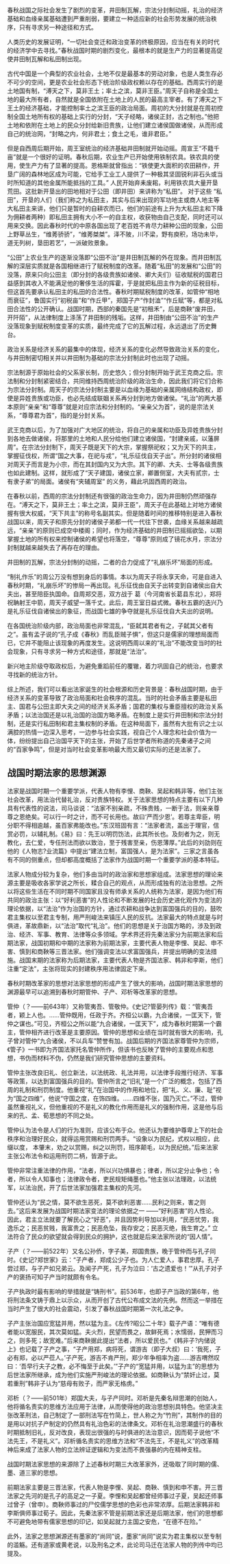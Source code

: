 春秋战国之际社会发生了剧烈的变革，井田制瓦解，宗法分封制动摇，礼治的经济基础和血缘亲属基础遭到严重削弱，要建立一种适应新的社会形势发展的统治秩序，只有寻求另一种途径和方式。

人类历史的发展证明，“一切社会变迁和政治变革的终极原因，应当在有关的时代的经济学中去寻找。”春秋战国时期的剧烈变化，最根本的就是生产力的显著提高促使井田制瓦解和私田制出现。

古代中国是一个典型的农业社会，土地不仅是最基本的劳动对象，也是人类生存必不可少的空间，更是农业社会形态下统治阶级政权赖以存在的基础。西周实行的是土地国有制，“溥天之下，莫非王土；率土之滨，莫非王臣。”周天子自称是全国土地的最大所有者，自然就是全国依附在土地上的人民的最高主宰者。有了溥天之下王土的经济基础，才能控制率土之滨王臣的政治局面。周初的大分封就是在周初控制全国土地所有权的基础上实行的分封，“天子经略，诸侯正封，古之制也。”他把土地和依附在土地上的民众分封给新旧贵族，让他们建立诸侯国做诸侯，从而形成自己的统治网，“封略之内，何非君土；食土之毛，谁非君臣。”

但是自西周后期开始，周王室统治的经济基础井田制就开始动摇。周宣王“不籍千亩”就是一个很好的证明。春秋后期，农业生产已开始使用铁制农具。铁农具的使用，使生产力有了显著的提高。恩格斯就曾指出：“铁使更大面积的农田耕作，开垦广阔的森林地区成为可能，它给手工业工人提供了一种极其坚固锐利非石头或当时所知道的其他金属所能抵挡的工具。” 人民开始弃耒废耜，利用铁农具大量开垦荒田。这批新开垦出的田地相对于公田（即井田）来讲称为“私田”。 对于这些 “私田”，开垦的人们（我们称之为私田主，其实与后来出现的军功地主或商人地主等大私田主来讲，他们只是暂时的自耕农而已，他们的前途有上升为大私田主和下降为佣耕者两种）即私田主拥有大小不一的自主权，收获物由自己支配，同时还可以用来交换。因此春秋时代的中原各国出现了老百姓不肯尽力耕种公田的现象，公田上野草丛生，“维莠骄骄”，“维莠桀桀”。泽不陂，川不梁，野有庾积，场功未毕，道无列树，垦田若艺”，一派破败景象。

“公田”上农业生产的逐渐没落即“公田不治”是井田制瓦解的外在现象。而井田制瓦解的深层实质就是各国相继进行了赋税制度的改革。随着“私田”的发展和“公田”的没落，原来只向公田主（即分封的各级贵族如诸侯、卿大夫们）征收赋税的国君日益感到其收入不能满足他的奢侈生活的挥霍，于是就把私田主作为新的征税目标，但这首先要承认私田主的私田的合法性。春秋时期赋税制度的改革，如管仲“相地而衰征”，鲁国实行“初税亩”和“作丘甲”，郑国子产“作封洫”“作丘赋”等，都是对私田合法性的公开确认。战国时期，西部的秦国先是“初租禾”，后是商鞅“废井田，开阡陌”，从法律制度上涤荡了井田制的残垢。这样，井田制由“公田不治”的生产没落现象到赋税制度变革的实质，最终完成了它的瓦解过程，永远退出了历史舞台。

政治关系是经济关系的最集中的体现，经济关系的变化必然导致政治关系的变化，与井田制密切相关并以井田制为基础的宗法分封制此时也出现了动摇。

宗法制源于原始社会的父系家长制，历史悠久；但分封制开始于武王克商之后。宗法制和分封制紧密结合，共同维持西周统治阶级的政治生命，因此我们将它们合称为宗法分封制。周天子的宗法分封制主要是以血缘为基础的亲属网络结构政权，即使是异姓贵族或功臣，也必先结成联姻关系再分封到地方做诸侯。“礼治”的两大基本原则“亲亲”和“尊尊”就是对应宗法和分封制的。“亲亲父为首”，说的是宗法关系，“尊尊君为首”，指的是分封关系。

武王克商以后，为了加强对广大地区的统治，将自己的亲属和功臣及异姓贵族分封到各地去做诸侯，将那里的土地和人民分给他们建立诸侯国，“封建亲戚，以藩屏周”。在宗法分封制下，周天子既是天下的大宗，掌握祭祀权；又为天下的共主，掌握征伐权，所谓“国之大事，在祀与戎”，“礼乐征伐自天子出”。所分封的诸侯相对周天子而言是为小宗，而在其封国内又为大宗。其下的卿、大夫、士等各级贵族也如此建制。这样，就形成了“天子建国，诸侯立家，卿置侧室，大夫有贰宗，士有隶子弟”的局面。诸侯有“夹辅周室” 的义务，藉此巩固西周的政治。

在春秋以前，西周的宗法分封制还有很强的政治生命力，因为井田制仍然顽强存在。“溥天之下，莫非王土；率土之滨，莫非王臣”，周天子在此基础上对地方诸侯握有很大权威，“天下共主”的称号名副其实。但是随着时间的推移特别是进入春秋战国以来，周天子和原先分封的诸侯子弟都一代一代往下世袭，血缘关系越来越疏远，“亲亲”的原则已成空中楼阁；同时，作为经济基础的井田制已摇摇欲坠，以期掌握土地的所有权来控制诸侯的希望也将落空，“尊尊”原则成了镜花水月，宗法分封制就越来越失去了再存在的理由。

井田制的瓦解，宗法分封制的动摇，二者的合力促成了“礼崩乐坏”局面的形成。

“制礼作乐”的周公万没有想到身后的事情。本以为周天子将永享天命，可是自进入春秋时期，“礼崩乐坏”的惨局一再出现。礼乐征伐由自天子出转变到自诸侯出自大夫出，甚至陪臣执国命。自周郑交恶，双方战于 葛（今河南省长葛县东北），郑将祝聃射王中箭，周天子威望一落千丈。此后，周王室日益式微。春秋五霸的迭兴乃是礼乐征伐自诸侯出的象征，而战国七雄的争夺就是礼乐征伐自大夫出的说明。

在各国统治阶级内部，政治局面也非常混乱，“臣弑其君者有之，子弑其父者有之”。虽有孟子说的“孔子成《春秋》而乱臣贼子惧”，但这只是儒家的理想局面而已，它并不能阻止该现象的再度发生。这说明西周以来的“礼治”不能改变当时的社会现象，只有寻求另一种方式和途径，那就是“法治”。

新兴地主阶级夺取政权后，为避免重蹈前任的覆辙，着力巩固自己的统治，也要求寻找新的统治方针。

综上所述，我们可以看出法家诞生的社会根源和历史背景是：春秋战国时期，由于经济关系的变革导致了政治局面和社会秩序的混乱。当时的社会矛盾主要是私田主、国君与公田主即大夫之间的经济关系矛盾；国君的集权与重臣擅权的政治关系矛盾；以法治国还是以礼治国的治国方略矛盾。在制度上是实行井田制和宗法分封制，还是实行私田制和君主集权制的矛盾。在这种局面下，虽然有大批有识之士以满腔的热情一边深入思考，一边参与社会实践，视自己个人理念和社会价值为一体，纷纷提出自己治国平天下的主张，开始了后世学者所称道的先秦诸子之间的“百家争鸣”，但是对当时社会变革影响最大而又最切实际的还是法家了。

## 战国时期法家的思想渊源

法家是战国时期一个重要学派，代表人物有李悝、商鞅、吴起和韩非等，他们主张社会改革，用法治代替礼治，反对贵族特权。关于法家思想的特点主要有以下几种具有代表性的说法，司马谈说：“法家不别亲疏，不殊贵贱，一断于法，则亲亲尊尊之恩绝矣。可以行一时之计，而不可长用也。故曰‘严而少恩’。若尊主卑臣，明分职不得相逾越，虽百家弗能改也。”东汉班固有言：“法家者流，盖出于理官，信赏必罚，以辅礼制。《易》曰：先王以明罚饬法，此其所长也。及刻者为之，则无教化，去仁爱，专任刑法而欲以致治，至于残害至亲，伤恩薄厚。”此后的刘劭则在他的《人物志?业流篇》中提出“建法立制，富国强人，是为法家”。三家之言虽各有不同的侧重点，但却都高度概括了法家作为战国时期一个重要学派的基本特征。

法家人物成分较为复杂，他们多由当时的政治家和思想家组成。法家思想的理论来源主要是吸收各家学说之所长，糅合自己的观点，从而形成独有的法治思想。之所以将这些生活在不同时期不同国家且没有师承关系的人统称为法家，是因为他们有共同的政治主张：以“好利恶害”的人性论和不断发展的社会历史进化观作为变法的理论依据，以“法治”作为治国的方针，通过农耕和战争达到富国强兵的目的，鼓吹君主集权以至君主专制，用严刑峻法来镇压人民的反抗。法家最大的特点就是与时俱进，革故鼎新，以“法治”取代“礼治”。他们的思想是关于治国方略的，涉及到政治、经济、军事、教育、法律等众多领域。学术界还将先秦法家分为前期法家和后期法家，战国初期和中期的法家称为前期法家，主要代表人物是李悝、吴起、申不害、慎到和商鞅等三晋法家。他们强调变法以求富国强兵，并提出明确的变法措施。战国末期的法家称为后期法家，主要代表人物是齐国法家、韩非和李斯，他们注重“定法”，主张将现实的封建秩序用法律固定下来。

春秋时期改革家的思想对法家思想的形成产生了很大的影响，战国时期法家思想的渊源最早可以追溯到春秋时期管仲、子产、邓析等改革家的思想。

管仲（？——前643年）又称管夷吾、管敬仲。《史记?管晏列传》载：“管夷吾者，颖上人也。……管仲既用，任政于齐。齐桓公以霸，九合诸侯，一匡天下，管仲之谋也。”可见，齐桓公之所以能“九合诸侯，一匡天下”，成为春秋时期第一个霸主，管仲相齐进行改革是主要原因。管仲的思想和业绩在当时就有很大的影响，孔子曾对管仲“九合诸侯，不以兵车”赞誉有加。战国后期的齐国法家尊管仲为宗师，《管子》一书即为齐国法家托名管仲所作，但该书也反映了管仲的主要观点和思想，书伪而材料不伪，仍然是我们研究管仲思想的主要资料。

管仲主张改良旧礼、创立新法，以法统政、礼法并用，以法律手段推行经济、军事等政策，以达到富国强兵的目的。管仲所言之“旧礼”是一个广泛的概念，包括了西周的礼制和刑罚制度。他重视“礼”在治国中的作用和地位，把“礼、义、廉、耻”视为“国之四维”，他说“守国之度，在饰四维。……四维不张，国乃灭亡。”不过，管仲虽然重视礼义，但他重视的不是礼义的教化作用而是礼义的强制作用，这是他与后来的孔、孟、荀思想的不同之处。

管仲认为法令是人们的行为准则，应该公布于众。他还认为要维护尊卑上下的社会秩序和治理好民众，就得运用赏赐和刑罚两手。“设象以为民纪，式权以相应，此缀以度， 本肇末，劝之以赏赐，纠之以刑罚，班序颠毛，以为民纪统。”后来法家主张公布法令和运用刑罚二柄，皆源于此。

管仲非常注重法律的作用，“法者，所以兴功惧暴也；律者，所以定分止争也；令者，所以令人知事也；法律政令者，吏民规矩绳墨也。”他主张以法理政，以法统军，以法治民，开了后世法家加强君主集权的先河。

管仲还认为“民之情，莫不欲生恶死，莫不欲利恶害……民利之则来，害之则去。”这后来发展为战国时期法家变法的理论依据之一 ——“好利恶害”的人性论。因此，君主立法就要了解民心之“好恶”，并且因势利导加以利用，“民恶忧劳，我逸乐之；民恶贫贱，我富贵之；民恶危坠，我存安之；民恶灭绝，我生育之。” 立法符合了民众的欲望就会得到民众的拥护，这也就是后来法家所说的“因人情”。

子产（？——前522年）又名公孙侨，字子美，郑国贵族，晚于管仲而与孔子同时。《史记?郑世家》云：“子产者，郑成公少子也。为人仁爱人，事君忠厚。孔子尝过郑，与子产如兄弟云。及闻子产死，孔子为泣曰：‘古之遗爱也！’”从孔子对子产的褒扬可知子产当时就颇有令名。

子产执政时最有影响的举措就是“铸刑书”。前536年，也即子产当政的第6年，他将刑法条文铸于鼎上以示众，从而开创了古代公布成文法的先例。然而这一举措在当时产生了很大的社会震动，引发了春秋战国时期第一次礼法之争。

子产主张治国应宽猛并用，然以猛为主。《左传?昭公二十年》载子产语：“唯有德者能以宽服民，其次莫如猛。夫火烈，民望而畏之，故鲜死焉；水懦弱，民狎而习之，则多死；故宽难。”后来商鞅据此提出“法者，所以爱民也。”《韩非子?内储说上》也记载了子产之事，“子产用郑，病将死，谓游吉（即子大叔）曰：‘我死，子必有郑，必以严莅人。’子产死，游吉不肯严刑，郑少年争相率为盗……游吉喟然叹曰：‘吾早行夫子之教，必不悔至于此矣。’”子产的“宽猛并用，以猛为主”的思想为后世法家所继承，成为他们实施严刑峻法的理论依据。如商鞅认为“禁奸止过，莫若重刑”韩非子认为“慈母有败子，而严家无格虏。”

邓析（？——前501年）郑国大夫，与子产同时。邓析是先秦名辩思潮的创始人，他将循名责实的思维方法应用于法律，从而使得他的政治思想别具特色。他坚决主张改革刑法，自己制定了一部刑法写在竹简上，世人称之为“竹刑”，其制作的目的是用以对抗子产制定的仍然具有礼治色彩的法律条文。邓析在礼治思潮盛行的春秋时期抵制旧礼，反对改良，表现出很强的与时俱进的法治意识，因而荀子说他“不法先王，不是礼义”。邓析循名责实的思维方法和“不法先王，不是礼义”的改革精神后来成了法家人物的立法辨证逻辑和为变法而不畏强暴的内在精神支柱。

战国时期法家思想的来源除了上述春秋时期三大改革家外，还吸取了同时期的儒、墨、道三家的思想。

前期法家主要是三晋法家，代表人物是李悝、吴起、商鞅、慎到和申不害。开三晋法家之先河的是孔子的高足之一子夏。李悝和吴起都曾经师事过子夏，吴起还师事过曾子（曾申）。商鞅师事过的尸佼儒学思想的色彩也非常浓厚。后期法家韩非和李斯俱师事过荀子。因此，先秦法家不管是前期法家还是后期法家，他们的思想都不可避免地带有儒家思想的印记，如吴起就力主国之安危，“在德不在险。”

此外，法家之思想渊源还有墨家的“尚同”说，墨家“尚同”说实为君主集权以至专制的滥觞。还有道家或黄老说，以及刑名之术，此论司马迁在法家人物的列传中均已提及。